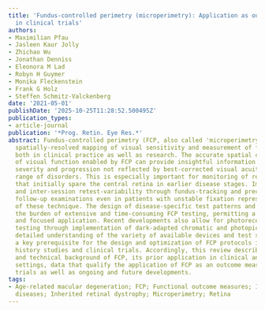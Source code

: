 ```yaml
---
title: 'Fundus-controlled perimetry (microperimetry): Application as outcome measure
  in clinical trials'
authors:
- Maximilian Pfau
- Jasleen Kaur Jolly
- Zhichao Wu
- Jonathan Denniss
- Eleonora M Lad
- Robyn H Guymer
- Monika Fleckenstein
- Frank G Holz
- Steffen Schmitz-Valckenberg
date: '2021-05-01'
publishDate: '2025-10-25T11:28:52.500495Z'
publication_types:
- article-journal
publication: '*Prog. Retin. Eye Res.*'
abstract: Fundus-controlled perimetry (FCP, also called 'microperimetry') allows for
  spatially-resolved mapping of visual sensitivity and measurement of fixation stability,
  both in clinical practice as well as research. The accurate spatial characterization
  of visual function enabled by FCP can provide insightful information about disease
  severity and progression not reflected by best-corrected visual acuity in a large
  range of disorders. This is especially important for monitoring of retinal diseases
  that initially spare the central retina in earlier disease stages. Improved intra-
  and inter-session retest-variability through fundus-tracking and precise point-wise
  follow-up examinations even in patients with unstable fixation represent key advantages
  of these technique. The design of disease-specific test patterns and protocols reduces
  the burden of extensive and time-consuming FCP testing, permitting a more meaningful
  and focused application. Recent developments also allow for photoreceptor-specific
  testing through implementation of dark-adapted chromatic and photopic testing. A
  detailed understanding of the variety of available devices and test settings is
  a key prerequisite for the design and optimization of FCP protocols in future natural
  history studies and clinical trials. Accordingly, this review describes the theoretical
  and technical background of FCP, its prior application in clinical and research
  settings, data that qualify the application of FCP as an outcome measure in clinical
  trials as well as ongoing and future developments.
tags:
- Age-related macular degeneration; FCP; Functional outcome measures; Inherited retinal
  diseases; Inherited retinal dystrophy; Microperimetry; Retina
---
```

